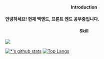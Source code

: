 <h4 align ="center">Introduction<h4>
 
 안녕하세요! 현재 백엔드, 프론트 엔드 공부중입니다.<br>
 
 <h4 align ="center">Skill</h4>
 
<img src="https://img.shields.io/badge/Spring-#6DB33F?style=flat&logo=Spring&logoColor=white"/>
  
 
 [![*'s github stats](https://github-readme-stats.vercel.app/api?username=bluemindhan)](https://github.com/bluemindhan)
 [![Top Langs](https://github-readme-stats.vercel.app/api/top-langs/?username=bluemindhan&layout=compact)](https://github.com/bluemindhan/github-readme-stats)

